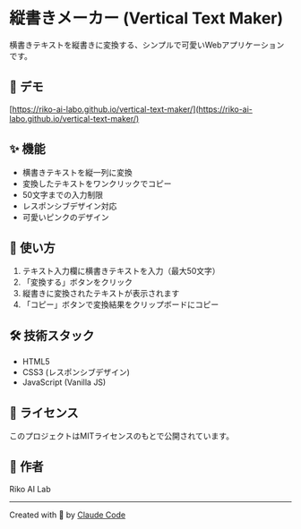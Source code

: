 # 縦書きメーカー (Vertical Text Maker)

横書きテキストを縦書きに変換する、シンプルで可愛いWebアプリケーションです。

## 🌸 デモ

[https://riko-ai-labo.github.io/vertical-text-maker/](https://riko-ai-labo.github.io/vertical-text-maker/)

## ✨ 機能

- 横書きテキストを縦一列に変換
- 変換したテキストをワンクリックでコピー
- 50文字までの入力制限
- レスポンシブデザイン対応
- 可愛いピンクのデザイン

## 🎀 使い方

1. テキスト入力欄に横書きテキストを入力（最大50文字）
2. 「変換する」ボタンをクリック
3. 縦書きに変換されたテキストが表示されます
4. 「コピー」ボタンで変換結果をクリップボードにコピー

## 🛠️ 技術スタック

- HTML5
- CSS3 (レスポンシブデザイン)
- JavaScript (Vanilla JS)

## 📝 ライセンス

このプロジェクトはMITライセンスのもとで公開されています。

## 🌟 作者

Riko AI Lab

---

Created with 💖 by [Claude Code](https://claude.ai/code)